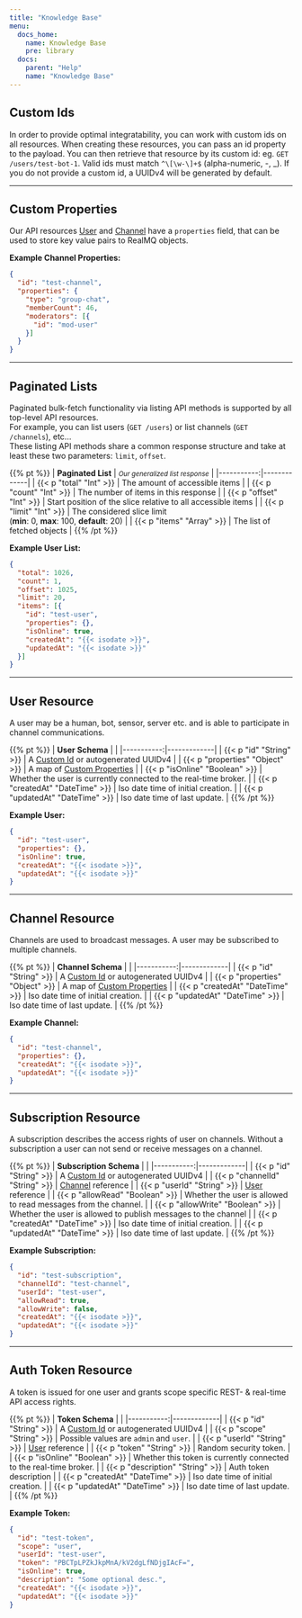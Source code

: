 ```yaml
---
title: "Knowledge Base"
menu:
  docs_home:
    name: Knowledge Base
    pre: library
  docs:
    parent: "Help"
    name: "Knowledge Base"
---
```


## Custom Ids

In order to provide optimal integratability, you can work with custom ids on all resources. When 
creating these resources, you can pass an id property to the payload. You can then retrieve that 
resource by its custom id: eg. `GET /users/test-bot-1`. Valid ids must match `^\[\w-\]+$` 
(alpha-numeric, -, _). If you do not provide a custom id, a UUIDv4 will be generated by default.

---

## Custom Properties

Our API resources [User](#user-resource) and [Channel](#channel-resource) have a `properties` field, that can be used
to store key value pairs to RealMQ objects.

**Example Channel Properties:**
```json
{
  "id": "test-channel",
  "properties": {
    "type": "group-chat",
    "memberCount": 46,
    "moderators": [{
      "id": "mod-user"
    }]
  }
}
```

---

## Paginated Lists

Paginated bulk-fetch functionality via listing API methods is supported by all top-level API resources.<br>
For example, you can list users (`GET /users`) or list channels (`GET /channels`), etc...<br>
These listing API methods share a common response structure and take at least these two parameters: `limit`, `offset`.<br>

{{% pt %}}
| **Paginated List** | _<small>Our generalized list response</small>_ |
|-----------:|-------------|
| {{< p "total" "Int" >}} | The amount of accessible items |
| {{< p "count" "Int" >}} | The number of items in this response |
| {{< p "offset" "Int" >}} | Start position of the slice relative to all accessible items |
| {{< p "limit" "Int" >}} | The considered slice limit<br>(**min**: 0, **max**: 100, **default**: 20) |
| {{< p "items" "Array" >}} | The list of fetched objects |
{{% /pt %}}

**Example User List:**
```json
{
  "total": 1026,
  "count": 1,
  "offset": 1025,
  "limit": 20,
  "items": [{
    "id": "test-user",
    "properties": {},
    "isOnline": true,
    "createdAt": "{{< isodate >}}",
    "updatedAt": "{{< isodate >}}"
  }]
}
```

---

## User Resource

A user may be a human, bot, sensor, server etc. and is able to participate in channel communications.

{{% pt %}}
| **User Schema** | _<small></small>_ |
|-----------:|-------------|
| {{< p "id" "String" >}} | A [Custom Id](#custom-ids) or autogenerated UUIDv4 |
| {{< p "properties" "Object" >}} | A map of [Custom Properties](#custom-properties) |
| {{< p "isOnline" "Boolean" >}} | Whether the user is currently connected to the real-time broker. |
| {{< p "createdAt" "DateTime" >}} | Iso date time of initial creation. |
| {{< p "updatedAt" "DateTime" >}} | Iso date time of last update. |
{{% /pt %}}

**Example User:**
```json
{
  "id": "test-user",
  "properties": {},
  "isOnline": true,
  "createdAt": "{{< isodate >}}",
  "updatedAt": "{{< isodate >}}"
}
```

---

## Channel Resource

Channels are used to broadcast messages. A user may be subscribed to multiple channels.

{{% pt %}}
| **Channel Schema** | _<small></small>_ |
|-----------:|-------------|
| {{< p "id" "String" >}} | A [Custom Id](#custom-ids) or autogenerated UUIDv4 |
| {{< p "properties" "Object" >}} | A map of [Custom Properties](#custom-properties) |
| {{< p "createdAt" "DateTime" >}} | Iso date time of initial creation. |
| {{< p "updatedAt" "DateTime" >}} | Iso date time of last update. |
{{% /pt %}}

**Example Channel:**
```json
{
  "id": "test-channel",
  "properties": {},
  "createdAt": "{{< isodate >}}",
  "updatedAt": "{{< isodate >}}"
}
```

---

## Subscription Resource

A subscription describes the access rights of user on channels. Without a subscription a user can 
not send or receive messages on a channel. 

{{% pt %}}
| **Subscription Schema** | _<small></small>_ |
|-----------:|-------------|
| {{< p "id" "String" >}} | A [Custom Id](#custom-ids) or autogenerated UUIDv4 |
| {{< p "channelId" "String" >}} | [Channel](#channel-resource) reference |
| {{< p "userId" "String" >}} | [User](#user-resource) reference |
| {{< p "allowRead" "Boolean" >}} | Whether the user is allowed to read messages from the channel. |
| {{< p "allowWrite" "Boolean" >}} | Whether the user is allowed to publish messages to the channel |
| {{< p "createdAt" "DateTime" >}} | Iso date time of initial creation. |
| {{< p "updatedAt" "DateTime" >}} | Iso date time of last update. |
{{% /pt %}}

**Example Subscription:**
```json
{
  "id": "test-subscription",
  "channelId": "test-channel",
  "userId": "test-user",
  "allowRead": true,
  "allowWrite": false,
  "createdAt": "{{< isodate >}}",
  "updatedAt": "{{< isodate >}}"
}
```

---

## Auth Token Resource

A token is issued for one user and grants scope specific REST- & real-time API access rights.

{{% pt %}}
| **Token Schema** | _<small></small>_ |
|-----------:|-------------|
| {{< p "id" "String" >}} | A [Custom Id](#custom-ids) or autogenerated UUIDv4 |
| {{< p "scope" "String" >}} | Possible values are `admin` and `user`. |
| {{< p "userId" "String" >}} | [User](#user-resource) reference |
| {{< p "token" "String" >}} | Random security token. |
| {{< p "isOnline" "Boolean" >}} | Whether this token is currently connected to the real-time broker. |
| {{< p "description" "String" >}} | Auth token description |
| {{< p "createdAt" "DateTime" >}} | Iso date time of initial creation. |
| {{< p "updatedAt" "DateTime" >}} | Iso date time of last update. |
{{% /pt %}}

**Example Token:**
```json
{
  "id": "test-token",
  "scope": "user",
  "userId": "test-user",
  "token": "PBCTpLPZkJkpMnA/kV2dgLfNDjgIAcF=",
  "isOnline": true,
  "description": "Some optional desc.",
  "createdAt": "{{< isodate >}}",
  "updatedAt": "{{< isodate >}}"
}
```
